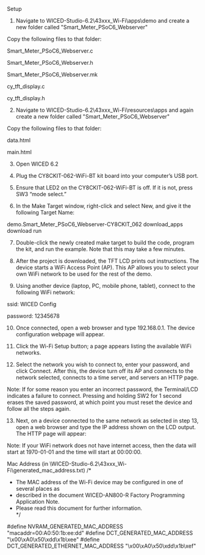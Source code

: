 Setup

1. Navigate to WICED-Studio-6.2\43xxx_Wi-Fi\apps\demo and create a new folder called "Smart_Meter_PSoC6_Webserver"

Copy the following files to that folder:

  Smart_Meter_PSoC6_Webserver.c
  
  Smart_Meter_PSoC6_Webserver.h
  
  Smart_Meter_PSoC6_Webserver.mk
  
  cy_tft_display.c
  
  cy_tft_display.h


2. Navigate to WICED-Studio-6.2\43xxx_Wi-Fi\resources\apps and again create a new folder called "Smart_Meter_PSoC6_Webserver"

Copy the following files to that folder:

  data.html
  
  main.html


3. Open WICED 6.2


4. Plug the CY8CKIT-062-WiFi-BT kit board into your computer’s USB port.


5. Ensure that LED2 on the CY8CKIT-062-WiFi-BT is off. If it is not, press SW3 “mode select.”


6. In the Make Target window, right-click and select New, and give it the following Target Name:

  demo.Smart_Meter_PSoC6_Webserver-CY8CKIT_062 download_apps download run


7. Double-click the newly created make target to build the code, program the kit, and run the example. Note that this may take a few minutes.


8. After the project is downloaded, the TFT LCD prints out instructions. The device starts a WiFi Access Point (AP). This AP allows you to select your own WiFi network to be used for the rest of the demo.


9. Using another device (laptop, PC, mobile phone, tablet), connect to the following WiFi network:

  ssid: WICED Config
  
  password: 12345678


10. Once connected, open a web browser and type 192.168.0.1. The device configuration webpage will appear.


11. Click the Wi-Fi Setup button; a page appears listing the available WiFi networks.


12. Select the network you wish to connect to, enter your password, and click Connect. After this, the device turn off its AP and connects to the network selected, connects to a time server, and servers an HTTP page.

Note: If for some reason you enter an incorrect password, the Terminal/LCD indicates a failure to connect. Pressing and holding SW2 for 1 second erases the saved password, at which point you must reset the device and follow all the steps again.


13. Next, on a device connected to the same network as selected in step 13, open a web browser and type the IP address shown on the LCD output. The HTTP page will appear:

Note: If your WiFi network does not have internet access, then the data will start at 1970-01-01 and the time will start at 00:00:00.


Mac Address (in \WICED-Studio-6.2\43xxx_Wi-Fi\generated_mac_address.txt)
/* 
 * The MAC address of the Wi-Fi device may be configured in one of several places as 
 * described in the document WICED-AN800-R Factory Programming Application Note.     
 * Please read this document for further information.                                
 */

#define NVRAM_GENERATED_MAC_ADDRESS        "macaddr=00:A0:50:1b:ee:dd"
#define DCT_GENERATED_MAC_ADDRESS          "\x00\xA0\x50\xdd\x1b\xee"
#define DCT_GENERATED_ETHERNET_MAC_ADDRESS "\x00\xA0\x50\xdd\x1b\xef"

